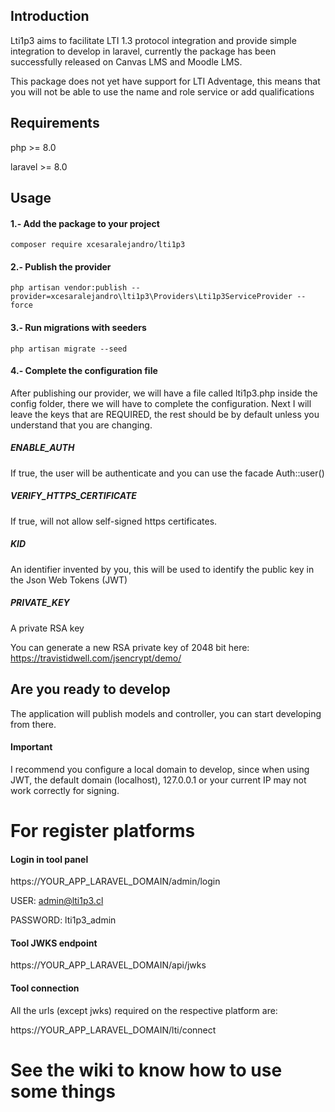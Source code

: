 ## Introduction

Lti1p3 aims to facilitate LTI 1.3 protocol integration and provide simple integration to develop in laravel, currently the package has been successfully released on Canvas LMS and Moodle LMS.

This package does not yet have support for LTI Adventage, this means that you will not be able to use the name and role service or add qualifications

## Requirements

php >= 8.0

laravel >= 8.0


## Usage

#### 1.- Add the package to your project

`composer require xcesaralejandro/lti1p3`

#### 2.- Publish the provider

`php artisan vendor:publish --provider=xcesaralejandro\lti1p3\Providers\Lti1p3ServiceProvider --force`

#### 3.- Run migrations with seeders

`php artisan migrate --seed`

#### 4.- Complete the configuration file

After publishing our provider, we will have a file called lti1p3.php inside the config folder, there we will have to complete the configuration. Next I will leave the keys that are REQUIRED, the rest should be by default unless you understand that you are changing.

##### ENABLE_AUTH
If true, the user will be authenticate and you can use the facade Auth::user()

#####  VERIFY_HTTPS_CERTIFICATE
If true, will not allow self-signed https certificates.  

##### KID 
An identifier invented by you, this will be used to identify the public key in the Json Web Tokens (JWT)

##### PRIVATE_KEY 
A private RSA key

You can generate a new RSA private key of 2048 bit here: https://travistidwell.com/jsencrypt/demo/

  
  

## Are you ready to develop

The application will publish models and controller, you can start developing from there.

#### Important

I recommend you configure a local domain to develop, since when using JWT, the default domain (localhost), 127.0.0.1 or your current IP may not work correctly for signing.

# For register platforms

#### Login in tool panel

https://YOUR_APP_LARAVEL_DOMAIN/admin/login

USER: admin@lti1p3.cl

PASSWORD: lti1p3_admin


#### Tool JWKS endpoint

https://YOUR_APP_LARAVEL_DOMAIN/api/jwks

#### Tool connection

All the urls (except jwks) required on the respective platform are:

https://YOUR_APP_LARAVEL_DOMAIN/lti/connect


# See the wiki to know how to use some things
